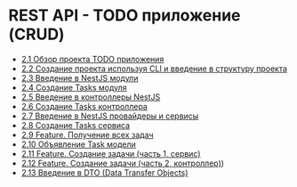 # REST API - TODO приложение (CRUD)

- [2.1 Обзор проекта TODO приложения](./2.1%20Project%20Overview%20Task%20Management%20Application)
- [2.2 Создание проекта используя CLI и введение в структуру проекта](./2.2%20Creating%20a%20project%20via%20the%20CLI%20and%20an%20introduction%20to%20a%20NestJS%20project%20structure)
- [2.3 Введение в NestJS модули](./2.3%20Introduction%20to%20NestJS%20Modules)
- [2.4 Создание Tasks модуля](./2.4%20Creating%20a%20Tasks%20Module)
- [2.5 Введение в контроллеры NestJS](./2.5%20Introduction%20to%20NestJS%20Controllers)
- [2.6 Создание Tasks контроллера](./2.6%20Creating%20a%20Tasks%20Controller)
- [2.7 Введение в NestJS провайдеры и сервисы](./2.7%20Introduction%20to%20NestJS%20Providers%20and%20Services)
- [2.8 Создание Tasks сервиса](./2.8%20Creating%20a%20Tasks%20Service)
- [2.9 Feature. Получение всех задач](./2.9%20Feature%20Getting%20all%20Tasks)
- [2.10 Объявление Task модели](./2.10%20Defining%20a%20Task%20Model)
- [2.11 Feature. Создание задачи (часть 1, сервис)](./2.11%20Feature%20Creating%20a%20Task%20(Part%201%20Service))
- [2.12 Feature. Создание задачи (часть 2, контроллер)](./2.12%20Feature%20Creating%20a%20Task%20(Part%202%20Controller)))
- [2.13 Введение в DTO (Data Transfer Objects)](./2.13%20Introduction%20to%20Data%20Transfer%20Objects%20(DTOs))
